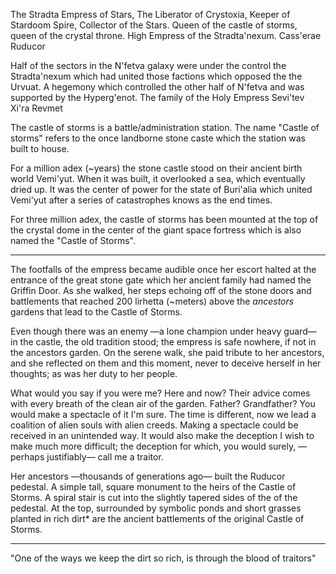 The Stradta Empress of Stars, The Liberator of Crystoxia, Keeper of Stardoom Spire, Collector of the Stars. Queen of the castle of storms, queen of the crystal throne. High Empress of the Stradta'nexum. Cass'erae Ruducor

Half of the sectors in the N'fetva galaxy were under the control the Stradta'nexum which had united those factions which opposed the the Urvuat. A hegemony which controlled the other half of N'fetva and was supported by the Hyperg'enot. The family of the Holy Empress Sevi'tev Xi'ra Revmet

The castle of storms is a battle/administration station. The name "Castle of storms" refers to the once landborne stone caste which the station was built to house.

For a million adex (~years) the stone castle stood on their ancient birth world Vemi'yut. When it was built, it overlooked a sea, which eventually dried up. It was the center of power for the state of Buri'alia which united Vemi'yut after a series of catastrophes knows as the end times.

For three million adex, the castle of storms has been mounted at the top of the crystal dome in the center of the giant space fortress which is also named the "Castle of Storms".

---------------------------------

The footfalls of the empress became audible once her escort halted at the entrance of the great stone gate which her ancient family had named the Griffin Door. As she walked, her steps echoing off of the stone doors and battlements that reached 200 lirhetta (~meters) above the _ancestors_ gardens that lead to the Castle of Storms.

Even though there was an enemy —a lone champion under heavy guard— in the castle, the old tradition stood; the empress is safe nowhere, if not in the ancestors garden. On the serene walk, she paid tribute to her ancestors, and she reflected on them and this moment, never to deceive herself in her thoughts; as was her duty to her people.

What would you say if you were me? Here and now? Their advice comes with every breath of the clean air of the garden. Father? Grandfather? You would make a spectacle of it I'm sure. The time is different, now we lead a coalition of alien souls with alien creeds. Making a spectacle could be received in an unintended way. It would also make the deception I wish to make much more difficult; the deception for which, you would surely, —perhaps justifiably— call me a traitor.

Her ancestors —thousands of generations ago— built the Ruducor pedestal. A simple tall, square monument to the heirs of the Castle of Storms. A spiral stair is cut into the slightly tapered sides of the of the pedestal. At the top, surrounded by symbolic ponds and short grasses planted in rich dirt* are the ancient battlements of the original Castle of Storms.




------------------

"One of the ways we keep the dirt so rich, is through the blood of traitors"

